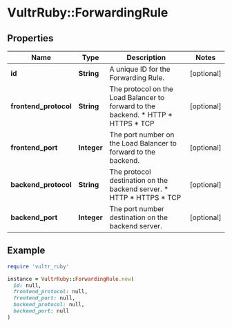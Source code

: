 # VultrRuby::ForwardingRule

## Properties

| Name | Type | Description | Notes |
| ---- | ---- | ----------- | ----- |
| **id** | **String** | A unique ID for the Forwarding Rule. | [optional] |
| **frontend_protocol** | **String** | The protocol on the Load Balancer to forward to the backend.  * HTTP * HTTPS * TCP | [optional] |
| **frontend_port** | **Integer** | The port number on the Load Balancer to forward to the backend. | [optional] |
| **backend_protocol** | **String** | The protocol destination on the backend server.  * HTTP * HTTPS * TCP | [optional] |
| **backend_port** | **Integer** | The port number destination on the backend server. | [optional] |

## Example

```ruby
require 'vultr_ruby'

instance = VultrRuby::ForwardingRule.new(
  id: null,
  frontend_protocol: null,
  frontend_port: null,
  backend_protocol: null,
  backend_port: null
)
```

